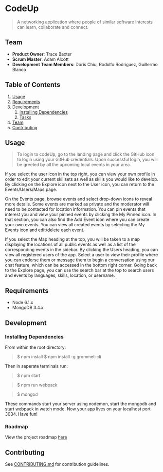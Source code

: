 # CodeUp

> A networking application where people of similar software interests can learn, collaborate and connect.

## Team

  - __Product Owner__: Trace Baxter
  - __Scrum Master__: Adam Alcott
  - __Development Team Members__: Doris Chiu, Rodolfo Rodriguez, Guillermo Blanco

## Table of Contents

1. [Usage](#Usage)
1. [Requirements](#requirements)
1. [Development](#development)
    1. [Installing Dependencies](#installing-dependencies)
    1. [Tasks](#tasks)
1. [Team](#team)
1. [Contributing](#contributing)

## Usage

> To login to codeUp, go to the landing page and click the GitHub icon to login using your GitHub credentials. Upon successful login, you will be greeted by all the upcoming local events in your area.

If you select the user icon in the top right, you can view your own profile in order to edit your current skillsets as well as skills you would like to develop. By clicking on the Explore icon next to the User icon, you can return to the Events/Users/Maps page.

On the Events page, browse events and select drop-down icons to reveal more details. Some events are marked as private and the moderator will need to be contacted for location information. You can pin events that interest you and view your pinned events by clicking the My Pinned icon. In that section, you can also find the Add Event icon where you can create your own events. You can view all created events by selecting the My Events icon and edit/delete each event.

If you select the Map heading at the top, you will be taken to a map displaying the locations of all public events as well as a list of the corresponding events in the sidebar.  By clicking the Users heading, you can view all registered users of the app. Select a user to view their profile where you can endorse them or message them to begin a conversation using our chat feature, which can be accessed in the bottom right corner. Going back to the Explore page, you can use the search bar at the top to search users and events by languages, skills, location, or username. 

## Requirements

- Node 6.1.x
- MongoDB 3.4.x

## Development

### Installing Dependencies

From within the root directory:

>$ npm install
>$ npm install -g grommet-cli

Then in seperate terminals run:

>$ npm start

>$ npm run webpack

>$ mongod

These commands start your server using nodemon, start the mongodb and start webpack in watch mode.  Now your app lives on your localhost port 3034. Have fun!

### Roadmap

View the project roadmap [here](https://github.com/Henriettas-Army/CodeUp/issues)


## Contributing

See [CONTRIBUTING.md](_CONTRIBUTING.md) for contribution guidelines.
